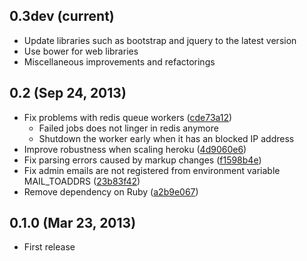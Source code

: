 0.3dev (current)
----------------
* Update libraries such as bootstrap and jquery to the latest version
* Use bower for web libraries
* Miscellaneous improvements and refactorings

0.2 (Sep 24, 2013)
------------------
* Fix problems with redis queue workers
  ([cde73a12](https://github.com/clee704/NaverWebtoonFeeds/commit/cde73a123f0a6c47617f8c75132bbb7c45030fe1))
  * Failed jobs does not linger in redis anymore
  * Shutdown the worker early when it has an blocked IP address
* Improve robustness when scaling heroku
  ([4d9060e6](https://github.com/clee704/NaverWebtoonFeeds/commit/4d9060e63a2cbb1051f16472a13e3de9084452d6))
* Fix parsing errors caused by markup changes
  ([f1598b4e](https://github.com/clee704/NaverWebtoonFeeds/commit/f1598b4e132ca4b63d06dd3233d78deccf3ae8c9))
* Fix admin emails are not registered from environment variable MAIL_TOADDRS
  ([23b83f42](https://github.com/clee704/NaverWebtoonFeeds/commit/23b83f422d206ddea810c4792542157d2ab7b711))
* Remove dependency on Ruby
  ([a2b9e067](https://github.com/clee704/NaverWebtoonFeeds/commit/a2b9e067a22ba2cde6bafc71222bb843d04878e5))

0.1.0 (Mar 23, 2013)
--------------------
* First release
